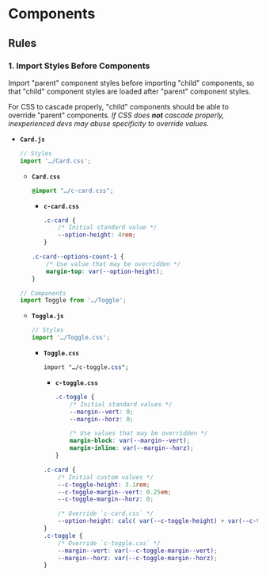 # Components

## Rules

### 1. Import Styles Before Components

Import "parent" component styles before importing "child" components, so that "child" component styles are loaded after "parent" component styles.

For CSS to cascade properly, "child" components should be able to override "parent" components. _If CSS does **not** cascade properly, inexperienced devs may abuse specificity to override values._

- **`Card.js`**
	```javascript
	// Styles
	import '…/Card.css';
	```

	- **`Card.css`**
		```css
		@import "…/c-card.css";
		```
		- **`c-card.css`**
			```css
			.c-card {
				/* Initial standard value */
				--option-height: 4rem;
			}
			```
		```css
		.c-card--options-count-1 {
			/* Use value that may be overridden */
			margin-top: var(--option-height);
		}
		```

	```javascript
	// Components
	import Toggle from '…/Toggle';
	```

	- **`Toggle.js`**
		```javascript
		// Styles
		import '…/Toggle.css';
		```

		- **`Toggle.css`**
			```css
			import "…/c-toggle.css";
			```
			- **`c-toggle.css`**
				```css
				.c-toggle {
					/* Initial standard values */
					--margin--vert: 0;
					--margin--horz: 0;

					/* Use values that may be overridden */
					margin-block: var(--margin--vert);
					margin-inline: var(--margin--horz);
				}
				```
			```css
			.c-card {
				/* Initial custom values */
				--c-toggle-height: 3.1rem;
				--c-toggle-margin--vert: 0.25em;
				--c-toggle-margin--horz: 0;
			
				/* Override `c-card.css` */
				--option-height: calc( var(--c-toggle-height) + var(--c-toggle-margin--vert) );
			}
			.c-toggle {
				/* Override `c-toggle.css` */
				--margin--vert: var(--c-toggle-margin--vert);
				--margin--horz: var(--c-toggle-margin--horz);
			}
			```
